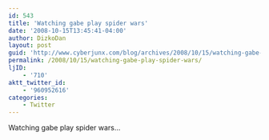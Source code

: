 ```yaml
---
id: 543
title: 'Watching gabe play spider wars'
date: '2008-10-15T13:45:41-04:00'
author: DizkoDan
layout: post
guid: 'http://www.cyberjunx.com/blog/archives/2008/10/15/watching-gabe-play-spider-wars/'
permalink: /2008/10/15/watching-gabe-play-spider-wars/
ljID:
    - '710'
aktt_twitter_id:
    - '960952616'
categories:
    - Twitter
---
```


Watching gabe play spider wars…